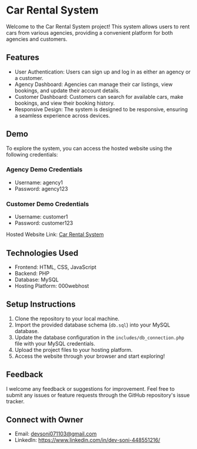 # Car Rental System

Welcome to the Car Rental System project! This system allows users to rent cars from various agencies, providing a convenient platform for both agencies and customers.

## Features

- User Authentication: Users can sign up and log in as either an agency or a customer.
- Agency Dashboard: Agencies can manage their car listings, view bookings, and update their account details.
- Customer Dashboard: Customers can search for available cars, make bookings, and view their booking history.
- Responsive Design: The system is designed to be responsive, ensuring a seamless experience across devices.

## Demo

To explore the system, you can access the hosted website using the following credentials:

### Agency Demo Credentials
- Username: agency1
- Password: agency123

### Customer Demo Credentials
- Username: customer1
- Password: customer123

Hosted Website Link: [Car Rental System](https://carrentalsystemdevsoni.000webhostapp.com/)

## Technologies Used

- Frontend: HTML, CSS, JavaScript
- Backend: PHP
- Database: MySQL
- Hosting Platform: 000webhost

## Setup Instructions

1. Clone the repository to your local machine.
2. Import the provided database schema (`db.sql`) into your MySQL database.
3. Update the database configuration in the `includes/db_connection.php` file with your MySQL credentials.
4. Upload the project files to your hosting platform.
5. Access the website through your browser and start exploring!

## Feedback

I welcome any feedback or suggestions for improvement. Feel free to submit any issues or feature requests through the GitHub repository's issue tracker.

## Connect with Owner

- Email: devsoni071103@gmail.com
- LinkedIn: https://www.linkedin.com/in/dev-soni-448551216/